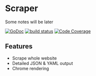 # Scraper

Some notes will be later

[![GoDoc](https://godoc.org/github.com/devopsext/scraper?status.svg)](https://godoc.org/github.com/devopsext/scraper)
[![build status](https://img.shields.io/travis/devopsext/scraper/master.svg?style=flat-square)](https://travis-ci.org/devopsext/scraper)
[![Code Coverage](https://img.shields.io/codecov/c/github/devopsext/scraper/master.svg)](https://codecov.io/github/devopsext/scraper?branch=master)

## Features

- Scrape whole website
- Detailed JSON & YAML output
- Chrome rendering
